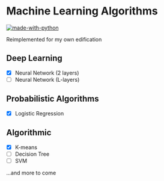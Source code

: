 # Machine Learning Algorithms

[![made-with-python](https://img.shields.io/badge/Made%20with-Python-1f425f.svg)](https://www.python.org/)

Reimplemented for my own edification

## Deep Learning
 - [x] Neural Network (2 layers)
 - [ ] Neural Network (L-layers)

## Probabilistic Algorithms
 - [x] Logistic Regression

## Algorithmic
- [x] K-means
- [ ] Decision Tree
- [ ] SVM

...and more to come